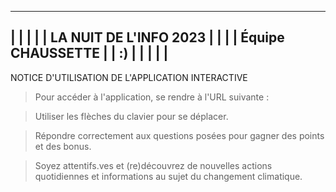 -------------------------------------------------
|						                                      |
|						                                      |
|	      LA NUIT DE L'INFO 2023		                |
|						                                      |
|		Équipe CHAUSSETTE		                          |
|			:)			                                    |
|						                                      |
|						                                      |
-------------------------------------------------

NOTICE D'UTILISATION DE L'APPLICATION INTERACTIVE

> Pour accéder à l'application, se rendre à l'URL suivante : 

> Utiliser les flèches du clavier pour se déplacer.

> Répondre correctement aux questions posées pour gagner des points et des bonus.

> Soyez attentifs.ves et (re)découvrez de nouvelles actions quotidiennes et informations au sujet du changement climatique.
